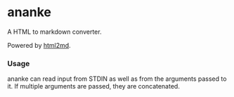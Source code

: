 # ananke





A HTML to markdown converter.

Powered by [html2md](https://github.com/shravanasati/ananke/tree/master/html2md).


### Usage





ananke can read input from STDIN as well as from the arguments passed to it. If multiple arguments are passed, they are concatenated.

